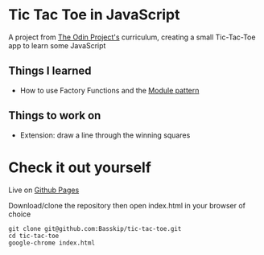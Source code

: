# Tic Tac Toe in JavaScript

A project from [The Odin Project's](https://www.theodinproject.com/courses/javascript/lessons/tic-tac-toe-javascript) curriculum, creating a small Tic-Tac-Toe app to learn some JavaScript

## Things I learned
* How to use Factory Functions and the [Module pattern](https://coryrylan.com/blog/javascript-module-pattern-basics)

## Things to work on
* Extension: draw a line through the winning squares

# Check it out yourself

Live on [Github Pages](http://basskip.com/tic-tac-toe)

Download/clone the repository then open index.html in your browser of choice

```
git clone git@github.com:Basskip/tic-tac-toe.git
cd tic-tac-toe
google-chrome index.html
```
